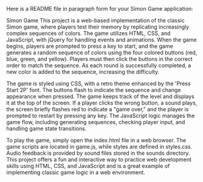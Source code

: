 
Here is a README file in paragraph form for your Simon Game application:

Simon Game
This project is a web-based implementation of the classic Simon game, where players test their memory by replicating increasingly complex sequences of colors. The game utilizes HTML, CSS, and JavaScript, with jQuery for handling events and animations. When the game begins, players are prompted to press a key to start, and the game generates a random sequence of colors using the four colored buttons (red, blue, green, and yellow). Players must then click the buttons in the correct order to match the sequence. As each round is successfully completed, a new color is added to the sequence, increasing the difficulty.

The game is styled using CSS, with a retro theme enhanced by the 'Press Start 2P' font. The buttons flash to indicate the sequence and change appearance when pressed. The game keeps track of the level and displays it at the top of the screen. If a player clicks the wrong button, a sound plays, the screen briefly flashes red to indicate a "game over," and the player is prompted to restart by pressing any key. The JavaScript logic manages the game flow, including generating sequences, checking player input, and handling game state transitions.

To play the game, simply open the index.html file in a web browser. The game scripts are located in game.js, while styles are defined in styles.css. Audio feedback is provided by sound files stored in the sounds directory. This project offers a fun and interactive way to practice web development skills using HTML, CSS, and JavaScript and is a great example of implementing classic game logic in a web environment.
